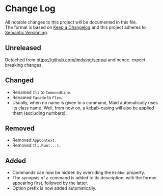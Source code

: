 # Change Log
All notable changes to this project will be documented in this file.
</br>
The format is based on [Keep a Changelog](http://keepachangelog.com/)
and this project adheres to [Semantic Versioning](http://semver.org/).

## Unreleased

Detached from https://github.com/imdying/senpai and hence, expect breaking changes.

## Changed

- Renamed `Cli` to `CommandLine`.
- Renamed `Facade` to `Flex`.
- Usually, when no name is given to a command, Maid automatically uses its class name. Well, from now on, a kebab-casing will also be applied them (excluding numbers).

## Removed

- Removed `AppContext`.
- Removed `Cli.Run(...)`.

## Added

- Commands can now be hidden by overriding the `Hidden` property.
- The synopsis of a command is added to its description, with the former appearing first, followed by the latter.
- Option prefix is now added automatically.
